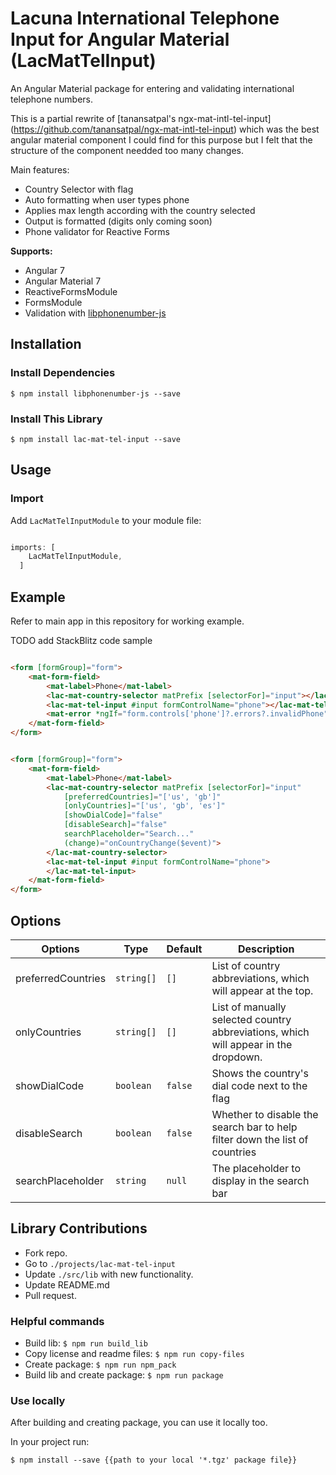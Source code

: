# Lacuna International Telephone Input for Angular Material (LacMatTelInput)

An Angular Material package for entering and validating international telephone numbers. 

This is a partial rewrite of [tanansatpal's ngx-mat-intl-tel-input] (https://github.com/tanansatpal/ngx-mat-intl-tel-input) which was the best angular material component I could find for this purpose 
but I felt that the structure of the component needded too many changes.

Main features: 

- Country Selector with flag
- Auto formatting when user types phone
- Applies max length according with the country selected
- Output is formatted (digits only coming soon)
- Phone validator for Reactive Forms

**Supports:**

- Angular 7
- Angular Material 7
- ReactiveFormsModule
- FormsModule
- Validation with [libphonenumber-js](https://github.com/catamphetamine/libphonenumber-js)

## Installation

### Install Dependencies

```$ npm install libphonenumber-js --save```

### Install This Library

```$ npm install lac-mat-tel-input --save```

## Usage

### Import

Add ```LacMatTelInputModule``` to your module file:

```javascript

imports: [
    LacMatTelInputModule,
  ]

```

## Example

Refer to main app in this repository for working example.

TODO add StackBlitz code sample

```html

<form [formGroup]="form">
	<mat-form-field>
		<mat-label>Phone</mat-label>
		<lac-mat-country-selector matPrefix [selectorFor]="input"></lac-mat-country-selector>
		<lac-mat-tel-input #input formControlName="phone"></lac-mat-tel-input>
		<mat-error *ngIf="form.controls['phone']?.errors?.invalidPhone">Invalid phone</mat-error>
    </mat-form-field>
</form>

```

```html

<form [formGroup]="form">
	<mat-form-field>
		<mat-label>Phone</mat-label>
		<lac-mat-country-selector matPrefix [selectorFor]="input"
			[preferredCountries]="['us', 'gb']"
			[onlyCountries]="['us', 'gb', 'es']"
			[showDialCode]="false"
			[disableSearch]="false"
			searchPlaceholder="Search..."
			(change)="onCountryChange($event)">
		</lac-mat-country-selector>
		<lac-mat-tel-input #input formControlName="phone">
		</lac-mat-tel-input>
    </mat-form-field>
</form>

```

## Options

| Options                       | Type                   | Default            | Description                                                                         |
| ------------------------------|------------------------|--------------------|-------------------------------------------------------------------------------------|
| preferredCountries            | ```string[]```         | ```[]```           | List of country abbreviations, which will appear at the top.                        |
| onlyCountries                 | ```string[]```         | ```[]```           | List of manually selected country abbreviations, which will appear in the dropdown. |
| showDialCode             		| ```boolean```          | ```false```        | Shows the country's dial code next to the flag                      				|
| disableSearch                 | ```boolean```          | ```false```        | Whether to disable the search bar to help filter down the list of countries         |
| searchPlaceholder             | ```string```           | ```null```         | The placeholder to display in the search bar 										|

## Library Contributions

- Fork repo.
- Go to ```./projects/lac-mat-tel-input```
- Update ```./src/lib``` with new functionality.
- Update README.md
- Pull request.

### Helpful commands

- Build lib: ```$ npm run build_lib```
- Copy license and readme files: ```$ npm run copy-files```
- Create package: ```$ npm run npm_pack```
- Build lib and create package: ```$ npm run package```

### Use locally

After building and creating package, you can use it locally too.

In your project run:

```$ npm install --save {{path to your local '*.tgz' package file}}```

